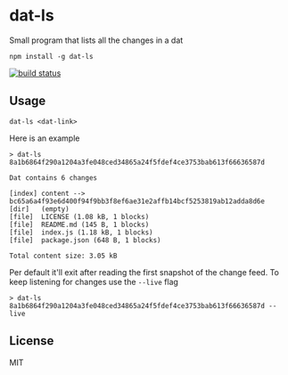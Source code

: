 # dat-ls

Small program that lists all the changes in a dat

```
npm install -g dat-ls
```

[![build status](http://img.shields.io/travis/mafintosh/dat-ls.svg?style=flat)](http://travis-ci.org/mafintosh/dat-ls)

## Usage

```
dat-ls <dat-link>
```

Here is an example

```
> dat-ls 8a1b6864f290a1204a3fe048ced34865a24f5fdef4ce3753bab613f66636587d

Dat contains 6 changes

[index] content --> bc65a6a4f93e6d400f94f9bb3f8ef6ae31e2affb14bcf5253819ab12adda8d6e
[dir]   (empty)
[file]  LICENSE (1.08 kB, 1 blocks)
[file]  README.md (145 B, 1 blocks)
[file]  index.js (1.18 kB, 1 blocks)
[file]  package.json (648 B, 1 blocks)

Total content size: 3.05 kB
```

Per default it'll exit after reading the first snapshot of the change feed.
To keep listening for changes use the `--live` flag

```
> dat-ls 8a1b6864f290a1204a3fe048ced34865a24f5fdef4ce3753bab613f66636587d --live
```

## License

MIT
